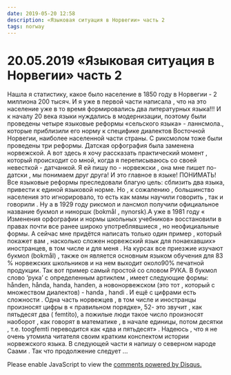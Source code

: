 ```yaml
---
date: 2019-05-20 12:58
description: «Языковая ситуация в Норвегии» часть 2
tags: norway
---
```

# 20.05.2019 «Языковая ситуация в Норвегии» часть 2

Нашла я статистику, какое было население в 1850 году в Норвегии - 2 миллиона 200 тысяч. И я уже в первой части написала , что на это население уже в то время формировались два литературных языка!!! И к началу 20 века языки нуждались в модернизации, поэтому были проведены четыре языковые реформы «сельского языка» - ланнсмола., которые приблизили его норму к специфике диалектов  Восточной Норвегии, наиболее населенной части страны. С риксмолом тоже были проведены три реформы. Датская орфография была заменена норвежской.   А вот здесь я хочу рассказать практический момент , который  происходит со мной, когда я переписываюсь со своей невесткой - датчанкой. Я ей пишу по - норвежски , она мне пишет по-датски , мы понимаем друг друга!  И это главное в языке!  ПОНИМАТЬ!  Все языковые реформы преследовали благую цель: сблизить два языка, привести к единой языковой норме. Но , к сожалению , большинство населения это игнорировало, то есть как мамы научили говорить , так и говорили . Ну а в 1929 году  риксмол и лансмол  получили официальное название букмол и ниноршк (bokmål , nynorsk).А уже в 1981 году  « Изменения орфографии и нормы школьных учебников» восстановили в правах почти все ранее широко употреблявшиеся , но неофициальные формы.  А сейчас мне придётся написать только один пример , который  покажет вам , насколько сложен норвежский язык для понаехавших» иностранцев, в том числе и для меня . На курсах все приезжие изучают букмол (bokmål) , также он является  основным языком обучения для 83 % норвежских школьников и на нем выходит около90% печатной продукции.  Так вот пример самый простой со словом  РУКА. В букмол  слово ‘рука’ с определенным артиклем , имеет следующие формы: hånden, hånda, handa, handen, а новонорвежском  (это тот , который с множеством диалектов) - handa , handi .  И ещё с цифрами  есть сложности . Одна часть норвежцев , в том числе и иностранцы произносят цифры в « правильном порядке», 52- это звучит , как пятьдесят два ( femtito), а пожилые люди такое число произносят наоборот , как говорят в математике , в начале единицы, потом десятки , т.е.  toogfemti переводится как «два и пятьдесят» . Надеюсь , что я не очень утомила читателя своим кратким конспектом истории норвежского языка.   В следующей части я напишу о северном народе Саами .  Так что продолжение следует ...


<div id="disqus_thread"></div>
<script>
    /**
    *  RECOMMENDED CONFIGURATION VARIABLES: EDIT AND UNCOMMENT THE SECTION BELOW TO INSERT DYNAMIC VALUES FROM YOUR PLATFORM OR CMS.
    *  LEARN WHY DEFINING THESE VARIABLES IS IMPORTANT: https://disqus.com/admin/universalcode/#configuration-variables    */
    /*
    var disqus_config = function () {
    this.page.url = PAGE_URL;  // Replace PAGE_URL with your page's canonical URL variable
    this.page.identifier = PAGE_IDENTIFIER; // Replace PAGE_IDENTIFIER with your page's unique identifier variable
    };
    */
    (function() { // DON'T EDIT BELOW THIS LINE
    var d = document, s = d.createElement('script');
    s.src = 'https://irina-blog-1.disqus.com/embed.js';
    s.setAttribute('data-timestamp', +new Date());
    (d.head || d.body).appendChild(s);
    })();
</script>
<noscript>Please enable JavaScript to view the <a href="https://disqus.com/?ref_noscript">comments powered by Disqus.</a></noscript>
